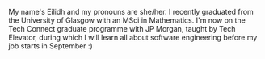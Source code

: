 My name's Eilidh and my pronouns are she/her. I recently graduated from the University of Glasgow with an MSci in Mathematics. I'm now on the Tech Connect graduate programme with JP Morgan, taught by Tech Elevator, during which I will learn all about software engineering before my job starts in September :)

<!--
**EilidhRyan/EilidhRyan** is a ✨ _special_ ✨ repository because its `README.md` (this file) appears on your GitHub profile.

Here are some ideas to get you started:

- 🔭 I’m currently working on ...
- 🌱 I’m currently learning ...
- 👯 I’m looking to collaborate on ...
- 🤔 I’m looking for help with ...
- 💬 Ask me about ...
- 📫 How to reach me: ...
- 😄 Pronouns: ...
- ⚡ Fun fact: ...
-->